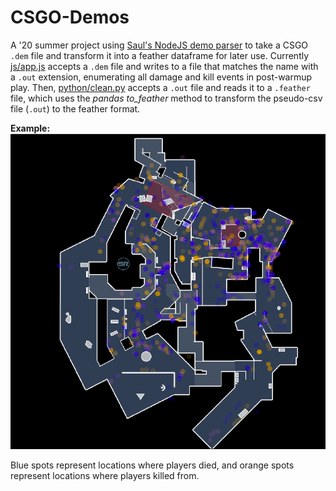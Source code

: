 # CSGO-Demos  

A '20 summer project using [Saul's NodeJS demo parser](https://github.com/saul/demofile) to take a CSGO `.dem` file and transform it into a feather dataframe for later use. Currently [js/app.js](js/app.js) accepts a `.dem` file and writes to a file that matches the name with a `.out` extension, enumerating all damage and kill events in post-warmup play. Then, [python/clean.py](python/clean.py) accepts a `.out` file and reads it to a `.feather` file, which uses the *pandas to_feather* method to transform the pseudo-csv file (`.out`) to the feather format.  

**Example:**  
![Example output](sample.png)

Blue spots represent locations where players died, and orange spots represent locations where players killed from.
